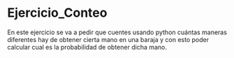 # Ejercicio_Conteo
En este ejercicio se va a pedir que cuentes usando python cuántas maneras diferentes hay de obtener cierta mano en una baraja y con esto poder calcular cual es la probabilidad de obtener dicha mano.
